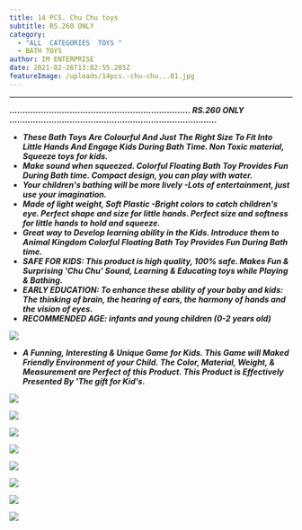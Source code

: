 ```yaml
---
title: 14 PCS. Chu Chu toys
subtitle: RS.260 ONLY
category:
  - "ALL  CATEGORIES  TOYS "
  - BATH TOYS
author: IM ENTERPRISE
date: 2021-02-26T13:02:55.285Z
featureImage: /uploads/14pcs.-chu-chu...01.jpg
---
```

 ** **  



***.....................................................................    RS.260 ONLY  ...............................................................................***





* ***These Bath Toys Are Colourful And Just The Right Size To Fit Into Little Hands And Engage Kids During Bath Time. Non Toxic material, Squeeze toys for kids.*** 
* ***Make sound when squeezed. Colorful Floating Bath Toy Provides Fun During Bath time. Compact design, you can play with water.*** 
* ***Your children's bathing will be more lively -Lots of entertainment, just use your imagination.***
* ***Made of light weight, Soft Plastic -Bright colors to catch children's eye. Perfect shape and size for little hands. Perfect size and softness for little hands to hold and squeeze.*** 
* ***Great way to Develop learning ability in the Kids. Introduce them to Animal Kingdom Colorful Floating Bath Toy Provides Fun During Bath time.*** 
* ***SAFE FOR KIDS: This product is high quality, 100% safe. Makes Fun & Surprising 'Chu Chu' Sound, Learning & Educating toys while Playing & Bathing.*** 
* ***EARLY EDUCATION: To enhance these ability of your baby and kids: The thinking of brain, the hearing of ears, the harmony of hands and the vision of eyes.*** 
* ***RECOMMENDED AGE: infants and young children (0-2 years old)***

![](/uploads/14pcs.-chu-chu...01.jpg)

* ***A Funning, Interesting & Unique Game for Kids. This Game will Maked Friendly Environment of your Child. The Color, Material, Weight, & Measurement are Perfect of this Product. This Product is Effectively Presented By 'The gift for Kid's.***

![](/uploads/14pcs.-chu-chu...02.jpg)

![](/uploads/14pcs.-chu-chu...03.jpg)

![](/uploads/14pcs.-chu-chu...04.jpg)

![](/uploads/14pcs.-chu-chu...05.jpg)

![](/uploads/14pcs.-chu-chu...06.jpg)

![](/uploads/14pcs.-chu-chu...07.jpg)

![](/uploads/14pcs.-chu-chu...08.jpg)

![](/uploads/14pcs.-chu-chu...09.jpg)